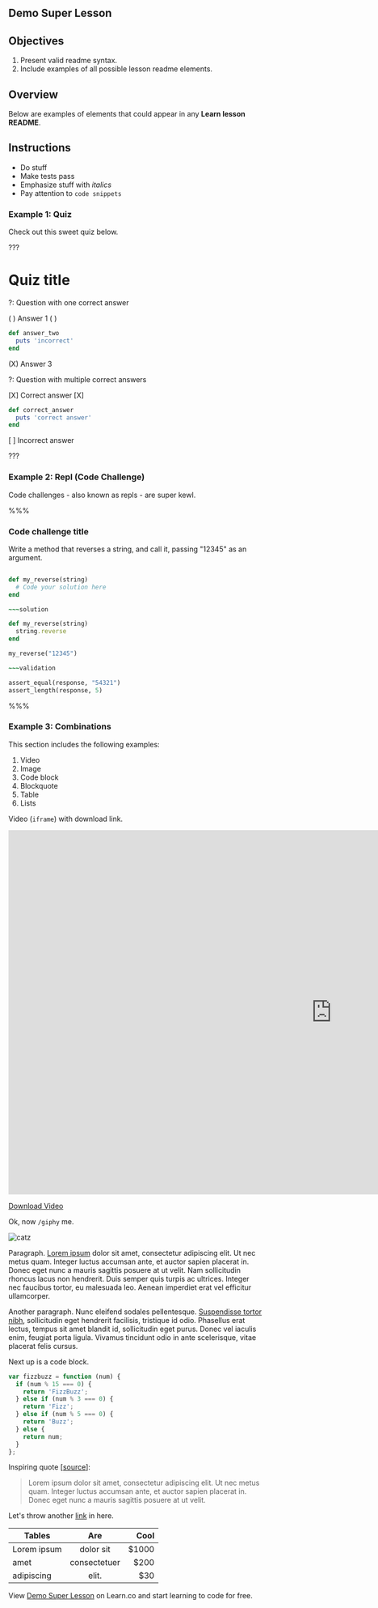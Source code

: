 ## Demo Super Lesson

## Objectives

1. Present valid readme syntax.
2. Include examples of all possible lesson readme elements.

## Overview

Below are examples of elements that could appear in any **Learn lesson README**.

## Instructions

* Do stuff
* Make tests pass
* Emphasize stuff with _italics_
* Pay attention to `code snippets`

### Example 1: Quiz

Check out this sweet quiz below.

???

# Quiz title

?: Question with one correct answer

( ) Answer 1
( )
```ruby
def answer_two
  puts 'incorrect'
end
```
(X) Answer 3

?: Question with multiple correct answers

[X] Correct answer
[X]
```ruby
def correct_answer
  puts 'correct answer'
end
```
[ ] Incorrect answer

???

### Example 2: Repl (Code Challenge)

Code challenges - also known as repls - are super kewl.

%%%

### Code challenge title

Write a method that reverses a string, and call it, passing "12345" as an argument.

~~~ruby

def my_reverse(string)
  # Code your solution here
end

~~~solution

def my_reverse(string)
  string.reverse
end

my_reverse("12345")

~~~validation

assert_equal(response, "54321")
assert_length(response, 5)

~~~

%%%

### Example 3: Combinations

This section includes the following examples:

1. Video
2. Image
3. Code block
4. Blockquote
5. Table
6. Lists

Video (`iframe`) with download link.

<iframe width="1280" height="720" src="https://www.youtube.com/embed/uxANgIcjmQg?rel=0&amp;showinfo=0&html5=1" frameborder="0" allowfullscreen></iframe>

[Download Video](http://flatiron-videos.s3.amazonaws.com/ironboard/welcome%20to%20the%20shell.mp4)

Ok, now `/giphy` me.

![catz](https://after-school-assets.s3.amazonaws.com/cat.gif "CATZ")

Paragraph. [Lorem ipsum](http://www.lipsum.com/) dolor sit amet, consectetur adipiscing elit. Ut nec metus quam. Integer luctus accumsan ante, et auctor sapien placerat in. Donec eget nunc a mauris sagittis posuere at ut velit. Nam sollicitudin rhoncus lacus non hendrerit. Duis semper quis turpis ac ultrices. Integer nec faucibus tortor, eu malesuada leo. Aenean imperdiet erat vel efficitur ullamcorper.

Another paragraph. Nunc eleifend sodales pellentesque. [Suspendisse tortor nibh](#not-a-real-link), sollicitudin eget hendrerit facilisis, tristique id odio. Phasellus erat lectus, tempus sit amet blandit id, sollicitudin eget purus. Donec vel iaculis enim, feugiat porta ligula. Vivamus tincidunt odio in ante scelerisque, vitae placerat felis cursus.

Next up is a code block.

```javascript
var fizzbuzz = function (num) {
  if (num % 15 === 0) {
    return 'FizzBuzz';
  } else if (num % 3 === 0) {
    return 'Fizz';
  } else if (num % 5 === 0) {
    return 'Buzz';
  } else {
    return num;
  }
};
```

Inspiring quote [[source](#not-really)]:

> Lorem ipsum dolor sit amet, consectetur adipiscing elit.
> Ut nec metus quam. Integer luctus accumsan ante, et auctor sapien placerat in.
> Donec eget nunc a mauris sagittis posuere at ut velit.

Let's throw another [link](#nowhere) in here.

| Tables        | Are           | Cool  |
| ------------- |:-------------:| -----:|
| Lorem ipsum   | dolor sit     | $1000 |
| amet          | consectetuer  |  $200 |
| adipiscing    | elit.         |   $30 |

<p data-visibility='hidden'>View <a href='https://learn.co/lessons/demo-super-lesson' title='Demo Super Lesson'>Demo Super Lesson</a> on Learn.co and start learning to code for free.</p>
